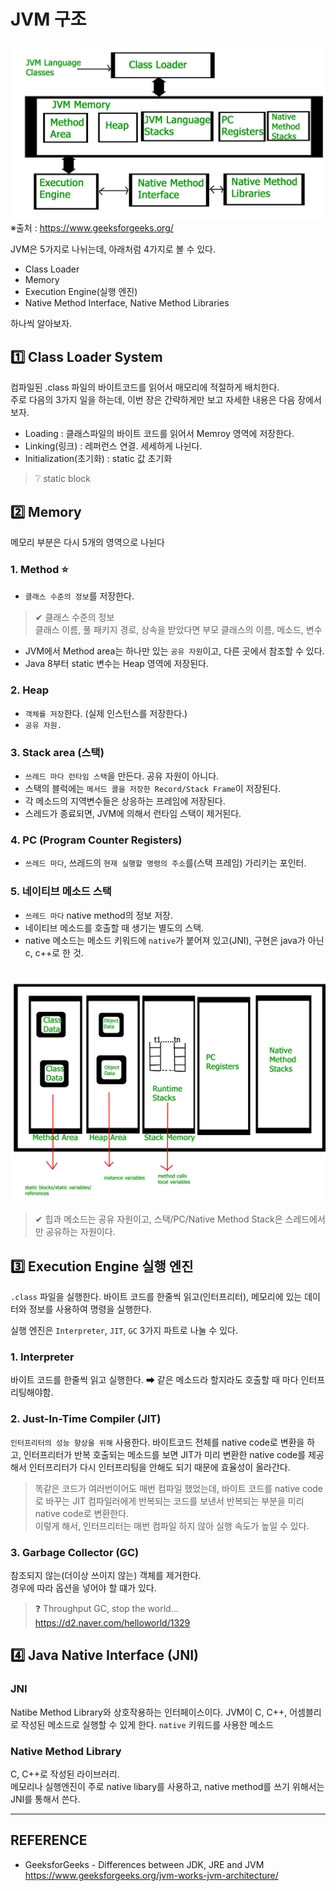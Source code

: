# JVM 구조
![JVM Architecture](Reference-Image/jvm-architecture.png)
※출처 : https://www.geeksforgeeks.org/

JVM은 5가지로 나뉘는데, 아래처럼 4가지로 볼 수 있다.
* Class Loader
* Memory
* Execution Engine(실행 엔진)
* Native Method Interface, Native Method Libraries

하나씩 알아보자.

## 1️⃣ Class Loader System
컴파일된 .class 파일의 바이트코드를 읽어서 매모리에 적절하게 배치한다. </br>
주로 다음의 3가지 일을 하는데, 이번 장은 간략하게만 보고 자세한 내용은 다음 장에서 보자.
* Loading : 클래스파일의 바이트 코드를 읽어서 Memroy 영역에 저장한다.
* Linking(링크) : 레퍼런스 연결. 세세하게 나뉜다.
* Initialization(초기화) : static 값 초기화

> ❔ static block

## 2️⃣ Memory
메모리 부분은 다시 5개의 영역으로 나뉜다

### 1. Method ⭐
* `클래스 수준의 정보`를 저장한다.
> ✔ 클래스 수준의 정보 </br>
클래스 이름, 풀 패키지 경로, 상속을 받았다면 부모 클래스의 이름, 메소드, 변수 

* JVM에서 Method area는 하나만 있는 `공유 자원`이고, 다른 곳에서 참조할 수 있다.
* Java 8부터 static 변수는 Heap 영역에 저장된다.

### 2. Heap
* `객체를 저장`한다. (실제 인스턴스를 저장한다.) 
* `공유 자원.`

### 3. Stack area (스택)
* `쓰레드 마다 런타임 스택`을 만든다. 공유 자원이 아니다.
* 스택의 블럭에는 `메서드 콜을 저장한 Record/Stack Frame`이 저장된다.
* 각 메소드의 지역변수들은 상응하는 프레임에 저장된다.
* 스레드가 종료되면, JVM에 의해서 런타임 스택이 제거된다.

### 4. PC (Program Counter Registers)
* `쓰레드 마다`, 쓰레드의 `현재 실행할 명령의 주소`를(스택 프레임) 가리키는 포인터.

### 5. 네이티브 메소드 스택
* `쓰레드 마다` native method의 정보 저장.
* 네이티브 메소드를 호출할 때 생기는 별도의 스택.
* native 메소드는 메소드 키워드에 `native`가 붙어져 있고(JNI), 구현은 java가 아닌 c, c++로 한 것.
</br></br>

![JVM-Memory architectur](Reference-Image/jvm-memory-architecture.png)

> ✔ 힙과 메소드는 공유 자원이고, 스택/PC/Native Method Stack은 스레드에서만 공유하는 자원이다.

## 3️⃣ Execution Engine 실행 엔진
`.class` 파일을 실행한다. 바이트 코드를 한줄씩 읽고(인터프리터), 메모리에 있는 데이터와 정보를 사용하여 명령을 실행한다.

실행 엔진은 `Interpreter`, `JIT`, `GC` 3가지 파트로 나눌 수 있다.
### 1. Interpreter
바이트 코드를 한줄씩 읽고 실행한다. </b>
➡ 같은 메소드라 할지라도 호출할 때 마다 인터프리팅해야함. 
### 2. Just-In-Time Compiler (JIT)
`인터프리터의 성능 향상을 위해` 사용한다.
바이트코드 전체를 native code로 변환을 하고, 인터프리터가 반복 호출되는 메소드를 보면 JIT가 미리 변환한 native code를 제공해서 인터프리터가 다시 인터프리팅을 안해도 되기 때문에 효율성이 올라간다.

> 똑같은 코드가 여러번이어도 매번 컴파일 했었는데, 바이트 코드를 native code로 바꾸는 JIT 컴파일러에게 반복되는 코드를 보낸서 반복되는 부분을 미리 native code로 변환한다. </br>
이렇게 해서, 인터프리터는 매번 컴파일 하지 않아 실행 속도가 높일 수 있다.

### 3. Garbage Collector (GC)
참조되지 않는(더이상 쓰이지 않는) 객체를 제거한다. </br>
경우에 따라 옵션을 넣어야 할 떄가 있다. </br>
> ❓ Throughput GC, stop the world... </br>
https://d2.naver.com/helloworld/1329

## 4️⃣ Java Native Interface (JNI)
### JNI
Natibe Method Library와 상호작용하는 인터페이스이다. 
JVM이 C, C++, 어셈블리로 작성된 메소드로 실행할 수 있게 한다.
`native` 키워드를 사용한 메소드

### Native Method Library
C, C++로 작성된 라이브러리. </br>
메모리나 실행엔진이 주로 native libary를 사용하고,
native method를 쓰기 위해서는 JNI를 통해서 쓴다.

<hr>

## REFERENCE
* GeeksforGeeks - Differences between JDK, JRE and JVM </br>
https://www.geeksforgeeks.org/jvm-works-jvm-architecture/